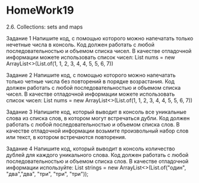 # HomeWork19

2.6. Collections: sets and maps

Задание 1
Напишите код, с помощью которого можно напечатать только нечетные числа в консоль. Код должен работать с любой последовательностью и объемом списка чисел.
В качестве отладочной информации можете использовать список чисел:
List<Integer> nums = new ArrayList<>(List.of(1, 1, 2, 3, 4, 4, 5, 5, 6, 7))

Задание 2
Напишите код, с помощью которого можно напечатать только четные числа без повторений в порядке возрастания. Код должен работать с любой последовательностью и объемом списка чисел.
В качестве отладочной информации можете использовать список чисел:
List<Integer> nums = new ArrayList<>(List.of(1, 1, 2, 3, 4, 4, 5, 5, 6, 7))

Задание 3
Напишите код, который выводит в консоль все уникальные слова из списка слов, в котором могут встречаться дубли. Код должен работать с любой последовательностью и объемом списка слов.
В качестве отладочной информации возьмите произвольный набор слов или текст, в котором встречаются повторения. 

Задание 4
Напишите код, который выводит в консоль количество дублей для каждого уникального слова. Код должен работать с любой последовательностью и объемом списка слов.
В качестве отладочной информации используйте:
List<String> strings = new ArrayList<>(List.of("один", "два","два", "три", "три", "три"));
